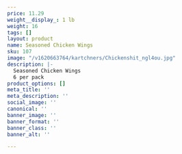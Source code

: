 ```yaml
---
price: 11.29
weight__display_: 1 lb
weight: 16
tags: []
layout: product
name: Seasoned Chicken Wings
sku: 107
image: "/v1620663764/kartchners/Chickenshit_ngl4ou.jpg"
description: |-
  Seasoned Chicken Wings
  6 per pack
product_options: []
meta_title: ''
meta_description: ''
social_image: ''
canonical: ''
banner_image: ''
banner_format: ''
banner_class: ''
banner_alt: ''

---
```

